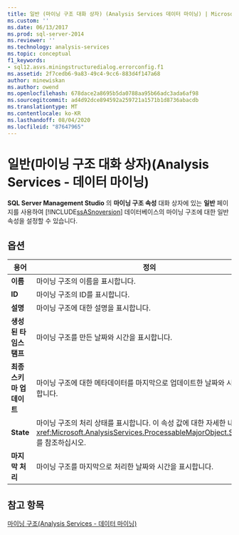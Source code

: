 ```yaml
---
title: 일반 (마이닝 구조 대화 상자) (Analysis Services 데이터 마이닝) | Microsoft Docs
ms.custom: ''
ms.date: 06/13/2017
ms.prod: sql-server-2014
ms.reviewer: ''
ms.technology: analysis-services
ms.topic: conceptual
f1_keywords:
- sql12.asvs.miningstructuredialog.errorconfig.f1
ms.assetid: 2f7cedb6-9a83-49c4-9cc6-883d4f147a68
author: minewiskan
ms.author: owend
ms.openlocfilehash: 678dace2a8695b5da0788aa95b66adc3ada6af98
ms.sourcegitcommit: ad4d92dce894592a259721a1571b1d8736abacdb
ms.translationtype: MT
ms.contentlocale: ko-KR
ms.lasthandoff: 08/04/2020
ms.locfileid: "87647965"
---
```

# <a name="general-mining-structure-dialog-box-analysis-services---data-mining"></a>일반(마이닝 구조 대화 상자)(Analysis Services - 데이터 마이닝)
  **SQL Server Management Studio** 의 **마이닝 구조 속성** 대화 상자에 있는 **일반** 페이지를 사용하여 [!INCLUDE[ssASnoversion](../includes/ssasnoversion-md.md)] 데이터베이스의 마이닝 구조에 대한 일반 속성을 설정할 수 있습니다.  
  
## <a name="options"></a>옵션  
  
|용어|정의|  
|----------|----------------|  
|**이름**|마이닝 구조의 이름을 표시합니다.|  
|**ID**|마이닝 구조의 ID를 표시합니다.|  
|**설명**|마이닝 구조에 대한 설명을 표시합니다.|  
|**생성된 타임스탬프**|마이닝 구조를 만든 날짜와 시간을 표시합니다.|  
|**최종 스키마 업데이트**|마이닝 구조에 대한 메타데이터를 마지막으로 업데이트한 날짜와 시간을 표시합니다.|  
|**State**|마이닝 구조의 처리 상태를 표시합니다. 이 속성 값에 대한 자세한 내용은 <xref:Microsoft.AnalysisServices.ProcessableMajorObject.State%2A>를 참조하십시오.|  
|**마지막 처리**|마이닝 구조를 마지막으로 처리한 날짜와 시간을 표시합니다.|  
  
## <a name="see-also"></a>참고 항목  
 [마이닝 구조&#40;Analysis Services - 데이터 마이닝&#41;](data-mining/mining-structures-analysis-services-data-mining.md)  
  
  
